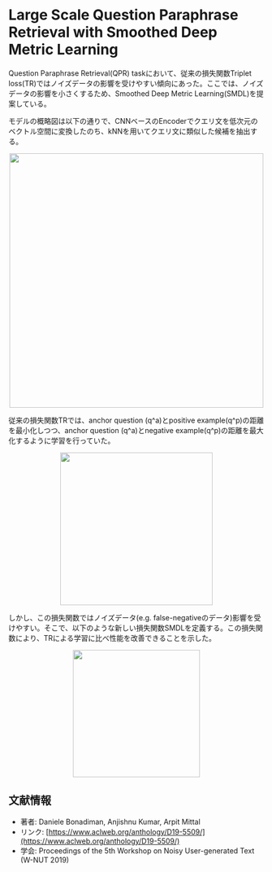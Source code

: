 # Large Scale Question Paraphrase Retrieval with Smoothed Deep Metric Learning
Question Paraphrase Retrieval(QPR) taskにおいて、従来の損失関数Triplet loss(TR)ではノイズデータの影響を受けやすい傾向にあった。ここでは、ノイズデータの影響を小さくするため、Smoothed Deep Metric Learning(SMDL)を提案している。

モデルの概略図は以下の通りで、CNNベースのEncoderでクエリ文を低次元のベクトル空間に変換したのち、kNNを用いてクエリ文に類似した候補を抽出する。

<p align="center">
<img width="500" src="https://user-images.githubusercontent.com/53220859/77888151-c1d01a80-72a6-11ea-93d8-2f0bee5edcf2.png">
</p>


従来の損失関数TRでは、anchor question (q^a)とpositive example(q^p)の距離を最小化しつつ、anchor question (q^a)とnegative example(q^p)の距離を最大化するように学習を行っていた。

<p align="center">
<img width="300" src="https://user-images.githubusercontent.com/53220859/77888170-c85e9200-72a6-11ea-8e71-73e0eef4b4b4.png">
</p>

しかし、この損失関数ではノイズデータ(e.g. false-negativeのデータ)影響を受けやすい。そこで、以下のような新しい損失関数SMDLを定義する。この損失関数により、TRによる学習に比べ性能を改善できることを示した。

<p align="center">
<img width="250" src="https://user-images.githubusercontent.com/53220859/77888180-cb598280-72a6-11ea-9692-55029a484bd1.png">
</p>





## 文献情報
- 著者: Daniele Bonadiman, Anjishnu Kumar, Arpit Mittal
- リンク: [https://www.aclweb.org/anthology/D19-5509/](https://www.aclweb.org/anthology/D19-5509/)
- 学会: Proceedings of the 5th Workshop on Noisy User-generated Text (W-NUT 2019)